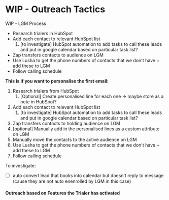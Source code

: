 # WIP - Outreach Tactics

WIP - LGM Process

* Research trialers in HubSpot
* Add each contact to relevant HubSpot list&#x20;
  1. \[to investigate] HubSpot automation to add tasks to call these leads and put in google calendar based on particular task list?
* Zap transfers contacts to  audience on LGM
* Use Lusha to get the phone numbers of contacts that we don't have + add these to LGM
* Follow calling schedule&#x20;



**This is if you want to personalise the first email:**

1. Research trialers from HubSpot
   1. \[Optional] Create personalised line for each one -> maybe store as a note in HubSpot?
2. Add each contact to relevant HubSpot list&#x20;
   1. \[to investigate] HubSpot automation to add tasks to call these leads and put in google calendar based on particular task list?
3. Zap transfers contacts to holding audience on LGM
4. \[optional] Manually add in the personalised lines as a custom attribute on LGM
5. Manually move the contacts to the active audience on LGM
6. Use Lusha to get the phone numbers of contacts that we don't have + add these to LGM
7. Follow calling schedule&#x20;



To investigate:

* [ ] auto convert lead that books into calendar but doesn't reply to message (cause they are not auto enenrolled by LGM in this case)

#### Outreach based on Features the Trialer has activated
